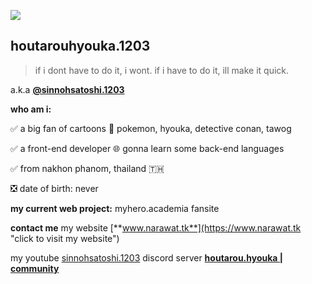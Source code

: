 [![](https://gifdb.com/images/high/sad-anime-hyouka-houtarou-oreki-rhgamvxt06uc2reg.gif)](https://gifdb.com/images/high/sad-anime-hyouka-houtarou-oreki-rhgamvxt06uc2reg.gif)
## houtarouhyouka.1203 
>  if i dont have to do it, i wont. if i have to do it, ill make it quick.

a.k.a  [**@sinnohsatoshi.1203**](https://www.narawat.tk "click to visit my website")

**who am i:**

✅ a big fan of cartoons 💙 pokemon, hyouka, detective conan, tawog

✅ a front-end developer 🌐 gonna learn some back-end languages

✅ from nakhon phanom, thailand 🇹🇭

❎ date of birth: never

**my current web project:** myhero.academia fansite

**contact me**
my website    [**www.narawat.tk**](https://www.narawat.tk "click to visit my website")

my youtube  [sinnohsatoshi.1203](https://www.youtube.com/@sinnohsatoshi.1203 "sinnohsatoshi.1203")
discord server [**houtarou.hyouka | community**](https://discord.gg/UV8hHS7Nd9 "click to visit my website")




